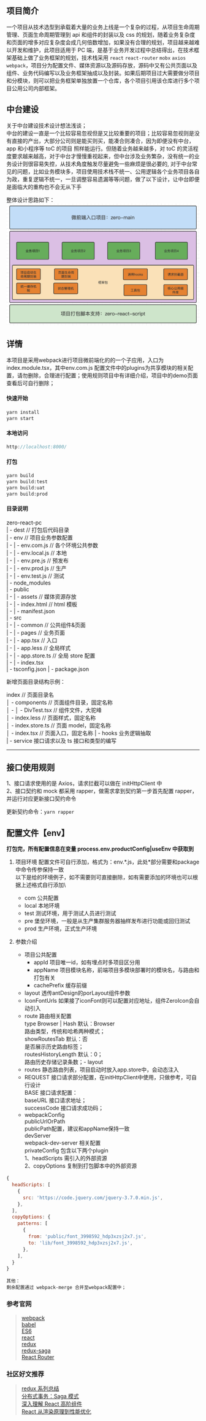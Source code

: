 ## 项目简介

一个项目从技术选型到承载着大量的业务上线是一个复杂的过程，从项目生命周期管理、页面生命周期管理到 api 和组件的封装以及 css 的规划，随着业务复杂度和页面的增多对应复杂度会成几何倍数增加，如果没有合理的规划，项目越来越难以开发和维护，此项目适用于 PC 端，是基于业务开发过程中总结得出，在技术框架基础上做了业务框架的规划，技术栈采用 `react` `react-router` `mobx` `axios` `webpack`，项目分为配置文件、媒体资源以及源码存放，源码中又有公共页面以及组件、业务代码编写以及业务框架抽成以及封装。如果后期项目过大需要做分项目和分模块，则可以把业务框架单独放置一个仓库，各个项目引用该仓库进行多个项目公用公司内部框架。

## 中台建设

关于中台建设技术设计想法浅谈；\
中台的建设一直是一个比较容易忽视但是又比较重要的项目；比较容易忽视则是没有直接的产出，大部分公司则是能买则买，能凑合则凑合，因为即便没有中台，app 和小程序等 toC 的项目
照样能运行。但随着业务越来越多，对 toC 的灵活程度要求越来越高，对于中台才慢慢重视起来，但中台涉及业务繁杂，没有统一的业务设计则很容易失控，从技术角度触发尽量避免一些麻烦是很必要的,
对于中台常见的问题，比如业务模块多，项目使用技术栈不统一、公用逻辑各个业务项目各自为政，重复逻辑不统一，一旦调整容易遗漏等等问题，做了以下设计，让中台即便是面临大的重构也不会无从下手

整体设计思路如下：
![avatar](./doc/zero.png)

## 详情

本项目是采用webpack进行项目微前端化的的一个子应用，入口为index.module.tsx，其中env.com.js 配置文件中的plugins为共享模块的相关配置，请勿删除，合理进行配置；使用规则项目中有详细介绍，项目中的demo页面查看后可自行删除；

#### 快速开始

```shell
yarn install
yarn start
```

#### 本地访问

```js
http://localhost:8000/
```

#### 打包

```shell
yarn build
yarn build:test
yarn build:uat
yarn build:prod
```

#### 目录说明

zero-react-pc  
| - dest // 打包后代码目录  
| - env // 项目业务参数配置  
| - | - env.com.js // 各个环境公共参数  
| - | - env.local.js // 本地  
| - | - env.pre.js // 预发布  
| - | - env.prod.js // 生产  
| - | - env.test.js // 测试  
| - node_modules  
| - public  
| - | - assets // 媒体资源存放  
| - | - index.html // html 模板  
| - | - manifest.json  
| - src  
| - | - common // 公共组件&页面  
| - | - pages // 业务页面  
| - | - app.tsx // 入口  
| - | - app.less // 全局样式  
| - | - app.store.ts // 全局 store 配置  
| - | - index.tsx  
| - tsconfig.json
| - package.json

新增页面目录结构示例：

index // 页面目录名  
│ - components // 页面组件目录，固定名称  
│ - │ - DivTest.tsx // 组件文件，大驼峰  
│ - index.less // 页面样式，固定名称  
│ - index.store.ts // 页面 model，固定名称  
│ - index.tsx // 页面入口，固定名称
| - hooks 业务逻辑抽取  
| - service 接口请求以及 ts 接口和类型的编写

---

## 接口使用规则

1、接口请求使用的是 Axios，请求拦截可以做在 initHttpClient 中  
2、接口契约和 mock 都采用 rapper，做需求拿到契约第一步首先配置 rapper，并运行对应更新接口契约命令

更新契约命令：`yarn rapper`

## 配置文件【env】

**打包完，所有配置信息在变量 process.env.productConfig|useEnv 中获取到**

1.  项目环境
    配置文件可自行添加，格式为：env.\*.js，此处\*部分需要和package中命令传参保持一致\
    以下是给的环境例子，如不需要则可直接删除，如有需要添加的环境也可以根据上述格式自行添加\

    - com 公共配置
    - local 本地环境
    - test 测试环境，用于测试人员进行测试
    - pre 堡垒环境，一般是从生产集群服务器抽样发布进行功能或回归测试
    - prod 生产环境，正式生产环境

2.  参数介绍
    - 项目公共配置
      - appId 项目唯一id，如有埋点时多项目区分用
      - appName 项目模块名称，前端项目多模块部署时的模块名，与路由和打包有关
      - cachePrefix 缓存前缀
    - layout 透传antDesign的porLayout组件参数
    - IconFontUrls 如果接了iconFont则可以配置对应地址，组件ZeroIcon会自动引入
    - route 路由相关配置\
      type Browser | Hash 默认：Browser\
      路由类型，传统和哈希两种模式；\
      showRoutesTab 默认：否\
      是否展示历史路由标签；\
      routesHistoryLength 默认：0；\
      路由历史存储记录条数；- layout
    - routes 静态路由列表，项目启动时放入app.store中，会动态注入
    - REQUEST 接口请求部分配置，在initHttpClient中使用，只做参考，可自行设计\
      BASE 接口请求配置：\
      baseURL 接口请求地址；\
      successCode 接口请求成功码；
    - webpackConfig\
      publicUrlOrPath\
      publicPath配置，建议和appName保持一致\
      devServer\
      webpack-dev-server 相关配置\
      privateConfig 包含以下两个plugin\
      1、headScripts 需引入的外部资源\
      2、copyOptions 复制到打包脚本中的外部资源

```js
{
  headScripts: [
    {
      src: 'https://code.jquery.com/jquery-3.7.0.min.js',
    },
  ],
  copyOptions: {
    patterns: [
      {
        from: 'public/font_3998592_hdp3xzsj2x7.js',
        to: 'lib/font_3998592_hdp3xzsj2x7.js',
      },
    ],
  }
}
```

    其他：
    剩余配置通过 webpack-merge 合并至webpack配置中；

### 参考官网

> [webpack](https://webpack.docschina.org/concepts/)  
> [babel](https://www.babeljs.cn/docs/options)  
> [ES6](http://es6.ruanyifeng.com/)  
> [react](https://react.docschina.org/docs/getting-started.html)  
> [redux](http://cn.redux.js.org/)  
> [redux-saga](https://redux-saga-in-chinese.js.org/)  
> [React Router](https://react-guide.github.io/react-router-cn/docs/Introduction.html)

### 社区好文推荐

> [redux 系列总结](https://juejin.cn/post/6880011662926364679)  
> [分布式事务：Saga 模式](https://www.jianshu.com/p/e4b662407c66?from=timeline&isappinstalled=0)  
> [深入理解 React 高阶组件](https://www.jianshu.com/p/0aae7d4d9bc1)  
> [React 从渲染原理到性能优化](https://www.cnblogs.com/chaoyuehedy/p/9638848.html)
